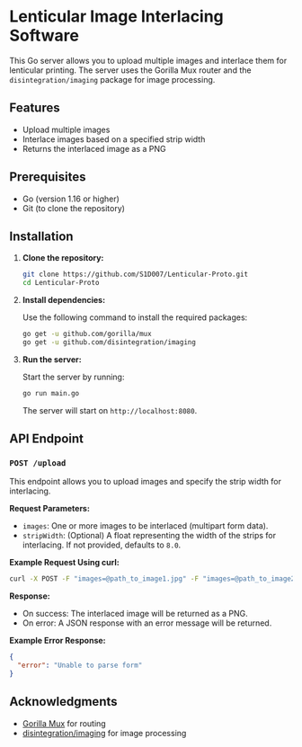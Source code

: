 # Lenticular Image Interlacing Software

This Go server allows you to upload multiple images and interlace them for lenticular printing. The server uses the Gorilla Mux router and the `disintegration/imaging` package for image processing.

## Features

- Upload multiple images
- Interlace images based on a specified strip width
- Returns the interlaced image as a PNG

## Prerequisites

- Go (version 1.16 or higher)
- Git (to clone the repository)

## Installation

1. **Clone the repository:**

   ```bash
   git clone https://github.com/S1D007/Lenticular-Proto.git
   cd Lenticular-Proto
   ```

2. **Install dependencies:**

   Use the following command to install the required packages:

   ```bash
   go get -u github.com/gorilla/mux
   go get -u github.com/disintegration/imaging
   ```

3. **Run the server:**

   Start the server by running:

   ```bash
   go run main.go
   ```

   The server will start on `http://localhost:8080`.

## API Endpoint

### `POST /upload`

This endpoint allows you to upload images and specify the strip width for interlacing.

**Request Parameters:**

- `images`: One or more images to be interlaced (multipart form data).
- `stripWidth`: (Optional) A float representing the width of the strips for interlacing. If not provided, defaults to `8.0`.

**Example Request Using curl:**

```bash
curl -X POST -F "images=@path_to_image1.jpg" -F "images=@path_to_image2.jpg" -F "stripWidth=10.5" http://localhost:8080/upload
```

**Response:**

- On success: The interlaced image will be returned as a PNG.
- On error: A JSON response with an error message will be returned.

**Example Error Response:**

```json
{
  "error": "Unable to parse form"
}
```

## Acknowledgments

- [Gorilla Mux](https://github.com/gorilla/mux) for routing
- [disintegration/imaging](https://github.com/disintegration/imaging) for image processing
```